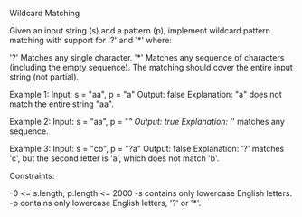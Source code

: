Wildcard Matching

Given an input string (s) and a pattern (p), implement wildcard pattern matching with support for '?' and '*' where:

'?' Matches any single character.
'*' Matches any sequence of characters (including the empty sequence).
The matching should cover the entire input string (not partial).

Example 1:
Input: s = "aa", p = "a"
Output: false
Explanation: "a" does not match the entire string "aa".


Example 2:
Input: s = "aa", p = "*"
Output: true
Explanation: '*' matches any sequence.


Example 3:
Input: s = "cb", p = "?a"
Output: false
Explanation: '?' matches 'c', but the second letter is 'a', which does not match 'b'.
 

Constraints:

-0 <= s.length, p.length <= 2000
-s contains only lowercase English letters.
-p contains only lowercase English letters, '?' or '*'.